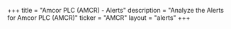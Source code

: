 +++
title = "Amcor PLC (AMCR) - Alerts"
description = "Analyze the Alerts for Amcor PLC (AMCR)"
ticker = "AMCR"
layout = "alerts"
+++

